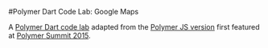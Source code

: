 #Polymer Dart Code Lab: Google Maps

A [Polymer Dart code lab](https://dart.academy/polymer-dart-code-lab-google-maps/) adapted from the [Polymer JS version](http://www.code-labs.io/codelabs/polymer-maps/) first featured at [Polymer Summit 2015](https://www.polymer-project.org/summit).